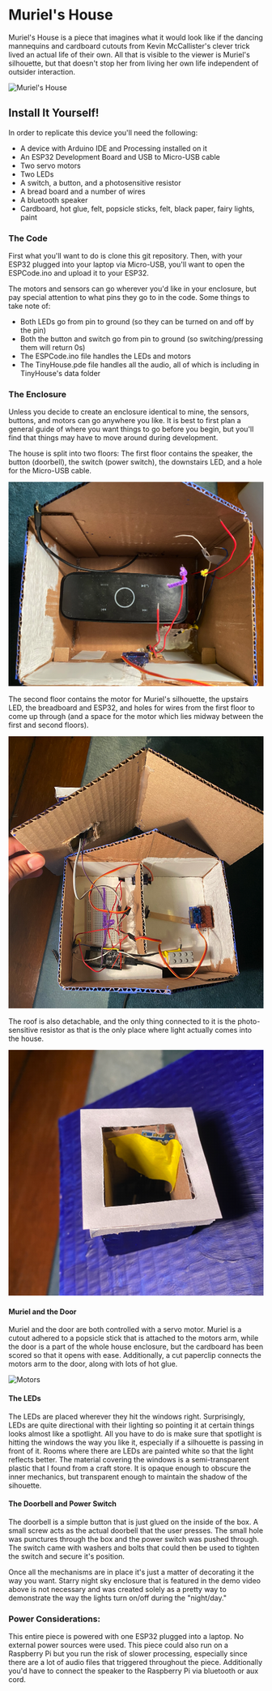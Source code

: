 # Muriel's House

Muriel's House is a piece that imagines what it would look like if the dancing mannequins and cardboard cutouts from Kevin McCallister's clever trick lived an actual life of their own. All that is visible to the viewer is Muriel's silhouette, but that doesn't stop her from living her own life independent of outsider interaction.

![Muriel's House](https://github.com/XRuiz9/TinyHouse/blob/master/promo.png)

## Install It Yourself!

In order to replicate this device you'll need the following:

- A device with Arduino IDE and Processing installed on it
- An ESP32 Development Board and USB to Micro-USB cable
- Two servo motors
- Two LEDs
- A switch, a button, and a photosensitive resistor
- A bread board and a number of wires
- A bluetooth speaker
- Cardboard, hot glue, felt, popsicle sticks, felt, black paper, fairy lights, paint

### The Code

First what you'll want to do is clone this git repository. Then, with your ESP32 plugged into your laptop via Micro-USB, you'll want to open the ESPCode.ino and upload it to your ESP32.

The motors and sensors can go wherever you'd like in your enclosure, but pay special attention to what pins they go to in the code. Some things to take note of:
- Both LEDs go from pin to ground (so they can be turned on and off by the pin)
- Both the button and switch go from pin to ground (so switching/pressing them will return 0s)
- The ESPCode.ino file handles the LEDs and motors
- The TinyHouse.pde file handles all the audio, all of which is including in TinyHouse's data folder

### The Enclosure

Unless you decide to create an enclosure identical to mine, the sensors, buttons, and motors can go anywhere you like. It is best to first plan a general guide of where you want things to go before you begin, but you'll find that things may have to move around during development.

The house is split into two floors:
The first floor contains the speaker, the button (doorbell), the switch (power switch), the downstairs LED, and a hole for the Micro-USB cable.

![First Floor](https://github.com/XRuiz9/MurielsHouse/blob/master/first.png)

The second floor contains the motor for Muriel's silhouette, the upstairs LED, the breadboard and ESP32, and holes for wires from the first floor to come up through (and a space for the motor which lies midway between the first and second floors).

![Second Floor](https://github.com/XRuiz9/MurielsHouse/blob/master/second.png)

The roof is also detachable, and the only thing connected to it is the photo-sensitive resistor as that is the only place where light actually comes into the house.

![Roof](https://github.com/XRuiz9/MurielsHouse/blob/master/roof.png)

#### Muriel and the Door
Muriel and the door are both controlled with a servo motor. Muriel is a cutout adhered to a popsicle stick that is attached to the motors arm, while the door is a part of the whole house enclosure, but the cardboard has been scored so that it opens with ease. Additionally, a cut paperclip connects the motors arm to the door, along with lots of hot glue.

![Motors](https://github.com/XRuiz9/TinyHouse/blob/master/motors.png)

#### The LEDs
The LEDs are placed wherever they hit the windows right. Surprisingly, LEDs are quite directional with their lighting so pointing it at certain things looks almost like a spotlight. All you have to do is make sure that spotlight is hitting the windows the way you like it, especially if a silhouette is passing in front of it. Rooms where there are LEDs are painted white so that the light reflects better. The material covering the windows is a semi-transparent plastic that I found from a craft store. It is opaque enough to obscure the inner mechanics, but transparent enough to maintain the shadow of the sihouette.

#### The Doorbell and Power Switch
The doorbell is a simple button that is just glued on the inside of the box. A small screw acts as the actual doorbell that the user presses. The small hole was punctures through the box and the power switch was pushed through. The switch came with washers and bolts that could then be used to tighten the switch and secure it's position.

Once all the mechanisms are in place it's just a matter of decorating it the way you want. Starry night sky enclosure that is featured in the demo video above is not necessary and was created solely as a pretty way to demonstrate the way the lights turn on/off during the "night/day."

### Power Considerations:
This entire piece is powered with one ESP32 plugged into a laptop. No external power sources were used. 
This piece could also run on a Raspberry Pi but you run the risk of slower processing, especially since there are a lot of audio files that triggered throughout the piece. Additionally you'd have to connect the speaker to the Raspberry Pi via bluetooth or aux cord.
